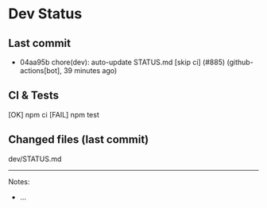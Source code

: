 # Dev Status

## Last commit
- 04aa95b chore(dev): auto-update STATUS.md [skip ci] (#885) (github-actions[bot], 39 minutes ago)
## CI & Tests
[OK] npm ci
[FAIL] npm test

## Changed files (last commit)
dev/STATUS.md

---
Notes:
- ...
